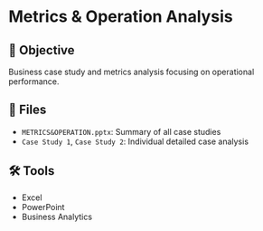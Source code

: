 # Metrics & Operation Analysis

## 🎯 Objective
Business case study and metrics analysis focusing on operational performance.

## 📁 Files
- `METRICS&OPERATION.pptx`: Summary of all case studies
- `Case Study 1`, `Case Study 2`: Individual detailed case analysis

## 🛠 Tools
- Excel
- PowerPoint
- Business Analytics
